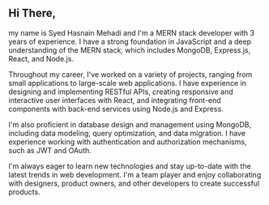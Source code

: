 ## Hi There, 
my name is Syed Hasnain Mehadi and I'm a MERN stack developer with 3 years of experience. I have a strong foundation in JavaScript and a deep understanding of the MERN stack, which includes MongoDB, Express.js, React, and Node.js.

Throughout my career, I've worked on a variety of projects, ranging from small applications to large-scale web applications. I have experience in designing and implementing RESTful APIs, creating responsive and interactive user interfaces with React, and integrating front-end components with back-end services using Node.js and Express.

I'm also proficient in database design and management using MongoDB, including data modeling, query optimization, and data migration. I have experience working with authentication and authorization mechanisms, such as JWT and OAuth.

I'm always eager to learn new technologies and stay up-to-date with the latest trends in web development. I'm a team player and enjoy collaborating with designers, product owners, and other developers to create successful products.
